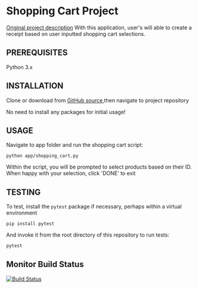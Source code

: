 # Shopping Cart Project

[Original project description](https://github.com/prof-rossetti/georgetown-opim-243-201901/blob/master/projects/shopping-cart.md)
With this application, user's will able to create a receipt based on user inputted shopping cart selections.

## PREREQUISITES
Python 3.x

## INSTALLATION

Clone or download from [GitHub source](https://github.com/sambeyda/shopping-cart),then navigate to project repository

No need to install any packages for initial usage!

## USAGE

Navigate to app folder and run the shopping cart script:

```
python app/shopping_cart.py
```

Within the script, you will be prompted to select products based on their ID. When happy with your selection, click 'DONE' to exit

## TESTING

To test, install the `pytest` package if necessary, perhaps within a virtual environment
```
pip install pytest
``` 
And invoke it from the root directory of this repository to run tests:

```py
pytest
```

## Monitor Build Status

[![Build Status](https://travis-ci.org/sambeyda/shopping-cart.svg?branch=revisited-testing)](https://travis-ci.org/sambeyda/shopping-cart)